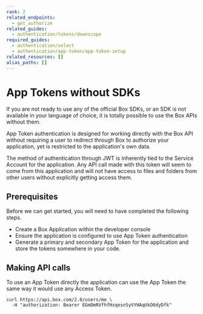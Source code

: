 ```yaml
---
rank: 2
related_endpoints:
  - get_authorize
related_guides:
  - authentication/tokens/downscope
required_guides:
  - authentication/select
  - authentication/app-token/app-token-setup
related_resources: []
alias_paths: []
---
```


# App Tokens without SDKs

If you are not ready to use any of the official Box SDKs, or an SDK is not
available in your language of choice, it is totally possible to use the Box APIs
without them.

App Token authentication is designed for working directly with the
Box API without requiring a user to redirect through Box to authorize your
application, yet is restricted to the application's own data.

<Message notice>
  The method of authentication through JWT is inherently tied to the Service
  Account for the application. Any API call made with this token will seem to
  come from this application and will not have access to files and folders from
  other users without explicitly getting access them.
</Message>

## Prerequisites

Before we can get started, you will need to have completed the following steps.

- Create a Box Application within the developer console
- Ensure the application is configured to use App Token authentication
- Generate a primary and secondary App Token for the application and store the tokens somewhere in your code.

## Making API calls

To use an App Token directly the application can use the App Token the same way
it would use any Access Token.

```curl
curl https://api.box.com/2.0/users/me \
  -H "authorization: Bearer EGmDmRVfhfHsqesn5yVYHAqUkD0dyDfk"
```
